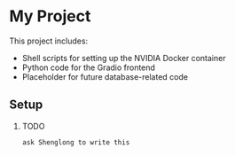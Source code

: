 # My Project

This project includes:

- Shell scripts for setting up the NVIDIA Docker container
- Python code for the Gradio frontend
- Placeholder for future database-related code

## Setup

1. TODO
   ```sh
   ask Shenglong to write this 

